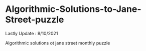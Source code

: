 # Algorithmic-Solutions-to-Jane-Street-puzzle

Lastly Update : 8/10/2021

Algorithmic solutions ot jane street monthly puzzle
